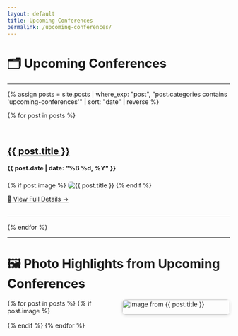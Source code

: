 ```yaml
---
layout: default
title: Upcoming Conferences
permalink: /upcoming-conferences/
---
```


<style>
.image-grid {
  display: grid;
  grid-template-columns: repeat(auto-fill, minmax(240px, 1fr));
  gap: 16px;
  margin-top: 1rem;
}

.image-grid img {
  width: 100%;
  border-radius: 8px;
  object-fit: cover;
  box-shadow: 0 2px 6px rgba(0,0,0,0.15);
  transition: transform 0.3s;
}

.image-grid img:hover {
  transform: scale(1.03);
}

.conference-entry {
  border-bottom: 1px solid #ddd;
  padding: 1rem 0;
  margin-bottom: 1rem;
}
.conference-entry img {
  max-width: 300px;
  border-radius: 6px;
  margin-top: 0.5rem;
}
</style>

# 🗂 Upcoming Conferences

---

{% assign posts = site.posts | where_exp: "post", "post.categories contains 'upcoming-conferences'" | sort: "date" | reverse %}

{% for post in posts %}
<div class="conference-entry">
  <h2><a href="{{ post.url | relative_url }}">{{ post.title }}</a></h2>
  <p><strong>{{ post.date | date: "%B %d, %Y" }}</strong></p>


  {% if post.image %}
    <img src="{{ post.image | relative_url }}" alt="{{ post.title }}">
  {% endif %}

  <p><a href="{{ post.url | relative_url }}">📄 View Full Details →</a></p>
</div>
{% endfor %}

---

# 🖼 Photo Highlights from Upcoming Conferences

<div class="image-grid">
  {% for post in posts %}
    {% if post.image %}
      <img src="{{ post.image | relative_url }}" alt="Image from {{ post.title }}">
    {% endif %}
  {% endfor %}
</div>
